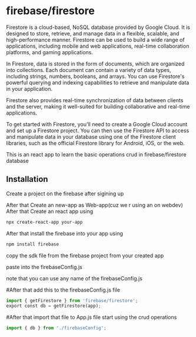 # firebase/firestore
Firestore is a cloud-based, NoSQL database provided by Google Cloud. It is designed to store, retrieve, and manage data in a flexible, scalable, and high-performance manner. Firestore can be used to build a wide range of applications, including mobile and web applications, real-time collaboration platforms, and gaming applications.


In Firestore, data is stored in the form of documents, which are organized into collections. Each document can contain a variety of data types, including strings, numbers, booleans, and arrays. You can use Firestore's powerful querying and indexing capabilities to retrieve and manipulate data in your application.


Firestore also provides real-time synchronization of data between clients and the server, making it well-suited for building collaborative and real-time applications.


To get started with Firestore, you'll need to create a Google Cloud account and set up a Firestore project. You can then use the Firestore API to access and manipulate data in your database using one of the Firestore client libraries, such as the official Firestore library for Android, iOS, or the web.

This is an react app to learn the basic operations crud in firebase/firestore database

## Installation

Create a project on the firebase after sigining up 

After that Create an new-app as Web-app(cuz we r using an on webdev)
After that Create an react app using 

```bash
npx create-react-app your-app
```
After that install the firebase into your app using 
```bash
npm install firebase
```
copy the sdk file from the firebase project from your created app

paste into the firebaseConfig.js

note that you can use any name of the firebaseConfig.js

#After that add this to the firebaseConfig.js file

```python
import { getFirestore } from 'firebase/firestore';
export const db = getFirestore(app);
```


#After that import that file to App.js file start using the crud operations

```python
import { db } from './firebaseConfig';
```

